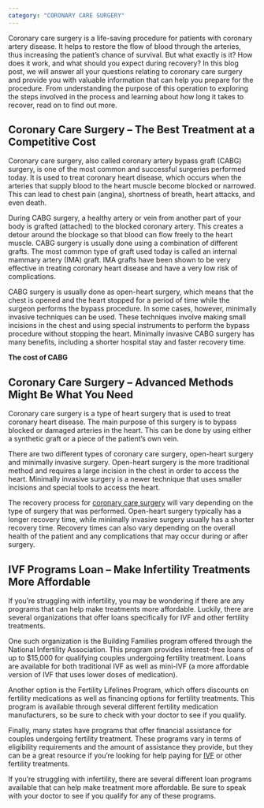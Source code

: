 ```yaml
---
category: "CORONARY CARE SURGERY"
---
```


Coronary care surgery is a life-saving procedure for patients with coronary artery disease. It helps to restore the flow of blood through the arteries, thus increasing the patient’s chance of survival. But what exactly is it? How does it work, and what should you expect during recovery? In this blog post, we will answer all your questions relating to coronary care surgery and provide you with valuable information that can help you prepare for the procedure. From understanding the purpose of this operation to exploring the steps involved in the process and learning about how long it takes to recover, read on to find out more.

## Coronary Care Surgery – The Best Treatment at a Competitive Cost

Coronary care surgery, also called coronary artery bypass graft (CABG) surgery, is one of the most common and successful surgeries performed today. It is used to treat coronary heart disease, which occurs when the arteries that supply blood to the heart muscle become blocked or narrowed. This can lead to chest pain (angina), shortness of breath, heart attacks, and even death.

During CABG surgery, a healthy artery or vein from another part of your body is grafted (attached) to the blocked coronary artery. This creates a detour around the blockage so that blood can flow freely to the heart muscle. CABG surgery is usually done using a combination of different grafts. The most common type of graft used today is called an internal mammary artery (IMA) graft. IMA grafts have been shown to be very effective in treating coronary heart disease and have a very low risk of complications.

CABG surgery is usually done as open-heart surgery, which means that the chest is opened and the heart stopped for a period of time while the surgeon performs the bypass procedure. In some cases, however, minimally invasive techniques can be used. These techniques involve making small incisions in the chest and using special instruments to perform the bypass procedure without stopping the heart. Minimally invasive CABG surgery has many benefits, including a shorter hospital stay and faster recovery time.

**The cost of CABG**

## Coronary Care Surgery – Advanced Methods Might Be What You Need

Coronary care surgery is a type of heart surgery that is used to treat coronary heart disease. The main purpose of this surgery is to bypass blocked or damaged arteries in the heart. This can be done by using either a synthetic graft or a piece of the patient’s own vein.

There are two different types of coronary care surgery, open-heart surgery and minimally invasive surgery. Open-heart surgery is the more traditional method and requires a large incision in the chest in order to access the heart. Minimally invasive surgery is a newer technique that uses smaller incisions and special tools to access the heart.

The recovery process for [coronary care surgery](https://tlc.com.au/coronary-care-surgery/) will vary depending on the type of surgery that was performed. Open-heart surgery typically has a longer recovery time, while minimally invasive surgery usually has a shorter recovery time. Recovery times can also vary depending on the overall health of the patient and any complications that may occur during or after surgery.

## IVF Programs Loan – Make Infertility Treatments More Affordable

If you’re struggling with infertility, you may be wondering if there are any programs that can help make treatments more affordable. Luckily, there are several organizations that offer loans specifically for IVF and other fertility treatments.

One such organization is the Building Families program offered through the National Infertility Association. This program provides interest-free loans of up to $15,000 for qualifying couples undergoing fertility treatment. Loans are available for both traditional IVF as well as mini-IVF (a more affordable version of IVF that uses lower doses of medication).

Another option is the Fertility Lifelines Program, which offers discounts on fertility medications as well as financing options for fertility treatments. This program is available through several different fertility medication manufacturers, so be sure to check with your doctor to see if you qualify.

Finally, many states have programs that offer financial assistance for couples undergoing fertility treatment. These programs vary in terms of eligibility requirements and the amount of assistance they provide, but they can be a great resource if you’re looking for help paying for [IVF](https://medical.tlc.com.au/ivf-programs/) or other fertility treatments.

If you’re struggling with infertility, there are several different loan programs available that can help make treatment more affordable. Be sure to speak with your doctor to see if you qualify for any of these programs.
